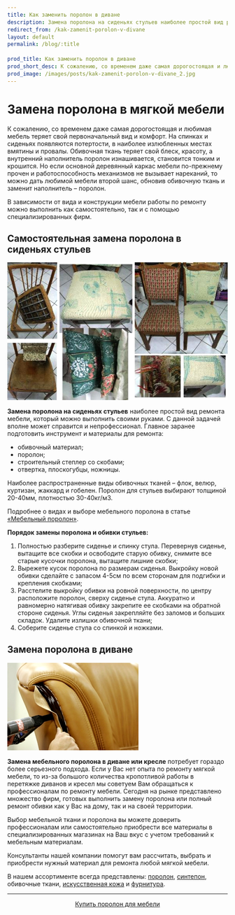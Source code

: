 ```yaml
---
title: Как заменить поролон в диване
description: Замена поролона на сиденьях стульев наиболее простой вид ремонта мебели, который можно выполнить своими руками. С данной задачей вполне может справится и непрофессионал.
redirect_from: /kak-zamenit-porolon-v-divane
layout: default
permalink: /blog/:title

prod_title: Как заменить поролон в диване
prod_short_desc: К сожалению, со временем даже самая дорогостоящая и любимая мебель теряет свой первоначальный вид и комфорт.
prod_image: /images/posts/kak-zamenit-porolon-v-divane_2.jpg
---
```

# Замена поролона в мягкой мебели

К сожалению, со временем даже самая дорогостоящая и любимая мебель теряет свой первоначальный вид и комфорт. На спинках и сиденьях появляются потертости, в наиболее излюбленных местах вмятины и провалы. Обивочная ткань теряет свой блеск, красоту, а внутренний наполнитель поролон изнашивается, становится тонким и крошится. Но если основной деревянный каркас мебели по-прежнему прочен и работоспособность механизмов не вызывает нареканий, то можно дать любимой мебели второй шанс, обновив обивочную ткань и заменит наполнитель – поролон.

В зависимости от вида и конструкции мебели работы по ремонту можно выполнить как самостоятельно, так и с помощью специализированных фирм.

## Самостоятельная замена поролона в сиденьях стульев
<img class="image right" src="/images/posts/kak-zamenit-porolon-v-divane_1.jpg"/>

**Замена поролона на сиденьях стульев** наиболее простой вид ремонта мебели, который можно выполнить своими руками. С данной задачей вполне может справится и непрофессионал. Главное заранее подготовить инструмент и материалы для ремонта:

- обивочный материал;
- поролон;
- строительный степлер со скобами;
- отвертка, плоскогубцы, ножницы.

Наиболее распространенные виды обивочных тканей – флок, велюр, куртизан, жаккард и гобелен. Поролон для стульев выбирают толщиной 20-40мм, плотностью 30-40кг/м3.

Подробнее о видах и выборе мебельного поролона в статье [«Мебельный поролон»](/blog/mebelniy-porolon).

**Порядок замены поролона и обивки стульев:**

1. Полностью разберите сиденье и спинку стула. Перевернув сиденье, вытащите все скобки и освободите старую обивку, снимите все старые кусочки поролона, вытащите лишние скобки;
2. Вырежете кусок поролона по размерам сиденья. Выкройку новой обивки сделайте с запасом 4-5см по всем сторонам для подгибки и крепления скобками;
3. Расстелите выкройку обивки на ровной поверхности, по центру расположите поролон, сверху сиденье стула. Аккуратно и равномерно натягивая обивку закрепите ее скобками на обратной стороне сиденья. Углы сиденья закрепляйте без заломов и больших складок. Удалите излишки обивочной ткани;
4. Соберите сиденье стула со спинкой и ножками.

## Замена поролона в диване
<img class="image right" src="/images/posts/kak-zamenit-porolon-v-divane_2.jpg"/>

**Замена мебельного поролона в диване или кресле** потребует гораздо более серьезного подхода. Если у Вас нет опыта по ремонту мягкой мебели, то из-за большого количества кропотливой работы в перетяжке диванов и кресел мы советуем Вам обращаться к профессионалам по ремонту мебели. Сегодня на рынке представлено множество фирм, готовых выполнить замену поролона или полный ремонт обивки как у Вас на дому, так и на своей территории.

Выбор мебельной ткани и поролона вы можете доверить профессионалам или самостоятельно приобрести все материалы в специализированных магазинах на Ваш вкус с учетом требований к мебельным материалам.

Консультанты нашей компании помогут вам рассчитать, выбрать и приобрести нужный материал для ремонта любой мягкой мебели.

В нашем ассортименте всегда представлены: [поролон](/catalog/porolon/), [синтепон](/catalog/napolniteli-dlya-myagkoj-mebeli/), обивочные ткани, [искусственная кожа](/catalog/iskusstvennaya-kozha/) и [фурнитура](/catalog/furnitura-dlya-obivki-klej/).

---
<p style="text-align:center"><a class="button alt" href="/catalog/porolon/">Купить поролон для мебели</a></p>